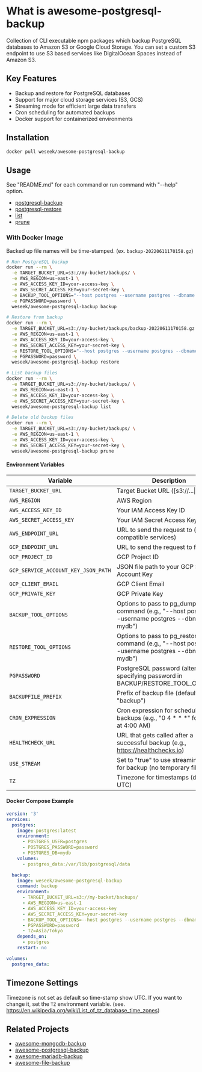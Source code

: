 # What is awesome-postgresql-backup

Collection of CLI executable npm packages which backup PostgreSQL databases to Amazon S3 or Google Cloud Storage. You can set a custom S3 endpoint to use S3 based services like DigitalOcean Spaces instead of Amazon S3.

## Key Features

- Backup and restore for PostgreSQL databases
- Support for major cloud storage services (S3, GCS)
- Streaming mode for efficient large data transfers
- Cron scheduling for automated backups
- Docker support for containerized environments

## Installation

```bash
docker pull weseek/awesome-postgresql-backup
```

## Usage

See "README.md" for each command or run command with "--help" option.

- [postgresql-backup](../postgresql-backup/README.md)
- [postgresql-restore](../postgresql-restore/README.md)
- [list](../list/README.md)
- [prune](../prune/README.md)

### With Docker Image

Backed up file names will be time-stamped. (ex. `backup-20220611170158.gz`)

```bash
# Run PostgreSQL backup
docker run --rm \
  -e TARGET_BUCKET_URL=s3://my-bucket/backups/ \
  -e AWS_REGION=us-east-1 \
  -e AWS_ACCESS_KEY_ID=your-access-key \
  -e AWS_SECRET_ACCESS_KEY=your-secret-key \
  -e BACKUP_TOOL_OPTIONS="--host postgres --username postgres --dbname mydb" \
  -e PGPASSWORD=password \
  weseek/awesome-postgresql-backup backup

# Restore from backup
docker run --rm \
  -e TARGET_BUCKET_URL=s3://my-bucket/backups/backup-20220611170158.gz \
  -e AWS_REGION=us-east-1 \
  -e AWS_ACCESS_KEY_ID=your-access-key \
  -e AWS_SECRET_ACCESS_KEY=your-secret-key \
  -e RESTORE_TOOL_OPTIONS="--host postgres --username postgres --dbname mydb" \
  -e PGPASSWORD=password \
  weseek/awesome-postgresql-backup restore

# List backup files
docker run --rm \
  -e TARGET_BUCKET_URL=s3://my-bucket/backups/ \
  -e AWS_REGION=us-east-1 \
  -e AWS_ACCESS_KEY_ID=your-access-key \
  -e AWS_SECRET_ACCESS_KEY=your-secret-key \
  weseek/awesome-postgresql-backup list

# Delete old backup files
docker run --rm \
  -e TARGET_BUCKET_URL=s3://my-bucket/backups/ \
  -e AWS_REGION=us-east-1 \
  -e AWS_ACCESS_KEY_ID=your-access-key \
  -e AWS_SECRET_ACCESS_KEY=your-secret-key \
  weseek/awesome-postgresql-backup prune
```

#### Environment Variables

| Variable | Description |
|----------|-------------|
| `TARGET_BUCKET_URL` | Target Bucket URL ([s3://...\|gs://...]) |
| `AWS_REGION` | AWS Region |
| `AWS_ACCESS_KEY_ID` | Your IAM Access Key ID |
| `AWS_SECRET_ACCESS_KEY` | Your IAM Secret Access Key |
| `AWS_ENDPOINT_URL` | URL to send the request to (for S3-compatible services) |
| `GCP_ENDPOINT_URL` | URL to send the request to for GCP |
| `GCP_PROJECT_ID` | GCP Project ID |
| `GCP_SERVICE_ACCOUNT_KEY_JSON_PATH` | JSON file path to your GCP Service Account Key |
| `GCP_CLIENT_EMAIL` | GCP Client Email |
| `GCP_PRIVATE_KEY` | GCP Private Key |
| `BACKUP_TOOL_OPTIONS` | Options to pass to pg_dump command (e.g., "--host postgres --username postgres --dbname mydb") |
| `RESTORE_TOOL_OPTIONS` | Options to pass to pg_restore command (e.g., "--host postgres --username postgres --dbname mydb") |
| `PGPASSWORD` | PostgreSQL password (alternative to specifying password in BACKUP/RESTORE_TOOL_OPTIONS) |
| `BACKUPFILE_PREFIX` | Prefix of backup file (default: "backup") |
| `CRON_EXPRESSION` | Cron expression for scheduled backups (e.g., "0 4 * * *" for daily at 4:00 AM) |
| `HEALTHCHECK_URL` | URL that gets called after a successful backup (e.g., https://healthchecks.io) |
| `USE_STREAM` | Set to "true" to use streaming mode for backup (no temporary files) |
| `TZ` | Timezone for timestamps (default: UTC) |

#### Docker Compose Example

```yaml
version: '3'
services:
  postgres:
    image: postgres:latest
    environment:
      - POSTGRES_USER=postgres
      - POSTGRES_PASSWORD=password
      - POSTGRES_DB=mydb
    volumes:
      - postgres_data:/var/lib/postgresql/data

  backup:
    image: weseek/awesome-postgresql-backup
    command: backup
    environment:
      - TARGET_BUCKET_URL=s3://my-bucket/backups/
      - AWS_REGION=us-east-1
      - AWS_ACCESS_KEY_ID=your-access-key
      - AWS_SECRET_ACCESS_KEY=your-secret-key
      - BACKUP_TOOL_OPTIONS=--host postgres --username postgres --dbname mydb
      - PGPASSWORD=password
      - TZ=Asia/Tokyo
    depends_on:
      - postgres
    restart: no

volumes:
  postgres_data:
```

## Timezone Settings

Timezone is not set as default so time-stamp show UTC.
If you want to change it, set the `TZ` environment variable. (see. https://en.wikipedia.org/wiki/List_of_tz_database_time_zones)

## Related Projects

- [awesome-mongodb-backup](../awesome-mongodb-backup/README.md)
- [awesome-postgresql-backup](../awesome-postgresql-backup/README.md)
- [awesome-mariadb-backup](../awesome-mariadb-backup/README.md)
- [awesome-file-backup](../awesome-file-backup/README.md)
